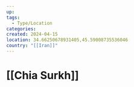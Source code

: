 ```yaml
---
up: 
tags:
  - Type/Location
categories: 
created: 2024-04-15
location: 34.66250678931405,45.59008735536046
country: "[[Iran]]"
---
```

# [[Chia Surkh]]
